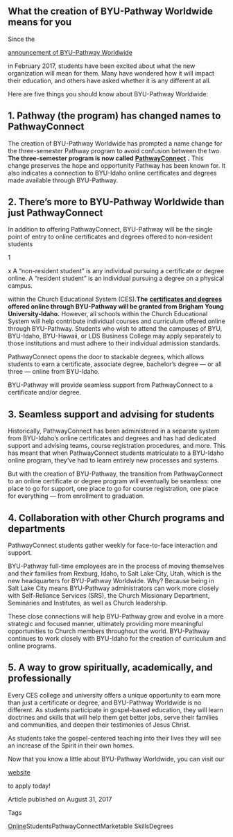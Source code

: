 

What the creation of BYU\-Pathway Worldwide means for you
---------------------------------------------------------















Since the 
 
 [announcement of BYU\-Pathway Worldwide](http://pathwaynewsroom.org/church-announces-byu-pathway-worldwide-a-global-higher-education-organization/?cid=Blog_30-08-2017_BYUPW_5Things-BYUPW_01)
 
 in February 2017, students have been excited about what the new organization will mean for them. Many have wondered how it will impact their education, and others have asked whether it is any different at all.

Here are five things you should know about BYU\-Pathway Worldwide:

1\. Pathway (the program) has changed names to PathwayConnect
-------------------------------------------------------------

The creation of BYU\-Pathway Worldwide has prompted a name change for the three\-semester Pathway program to avoid confusion between the two. **The three\-semester program is now called** 
[**PathwayConnect**](https://www.byupathway.edu/pathwayconnect)
**.** This change preserves the hope and opportunity Pathway has been known for. It also indicates a connection to BYU\-Idaho online certificates and degrees made available through BYU\-Pathway.














2\. There’s more to BYU\-Pathway Worldwide than just PathwayConnect
-------------------------------------------------------------------

In addition to offering PathwayConnect, BYU\-Pathway will be the single point of entry to online certificates and degrees offered to non\-resident students
 
 
1


x
A “non\-resident student” is any individual pursuing a certificate or degree online. A “resident student” is an individual pursuing a degree on a physical campus.

 
 within the Church Educational System (CES).**The** 
[**certificates and degrees**](https://www.byupathway.edu/degrees)
 **offered online through BYU\-Pathway will be granted from Brigham Young University\-Idaho.** However, all schools within the Church Educational System will help contribute individual courses and curriculum offered online through BYU\-Pathway. Students who wish to attend the campuses of BYU, BYU\-Idaho, BYU\-Hawaii, or LDS Business College may apply separately to those institutions and must adhere to their individual admission standards.














PathwayConnect opens the door to stackable degrees, which allows students to earn a certificate, associate degree, bachelor’s degree — or all three — online from BYU\-Idaho.



















BYU\-Pathway will provide seamless support from PathwayConnect to a certificate and/or degree.






3\. Seamless support and advising for students
----------------------------------------------

Historically, PathwayConnect has been administered in a separate system from BYU\-Idaho’s online certificates and degrees and has had dedicated support and advising teams, course registration procedures, and more. This has meant that when PathwayConnect students matriculate to a BYU\-Idaho online program, they’ve had to learn entirely new processes and systems.

But with the creation of BYU\-Pathway, the transition from PathwayConnect to an online certificate or degree program will eventually be seamless: one place to go for support, one place to go for course registration, one place for everything — from enrollment to graduation.

4\. Collaboration with other Church programs and departments
------------------------------------------------------------














PathwayConnect students gather weekly for face\-to\-face interaction and support.






BYU\-Pathway full\-time employees are in the process of moving themselves and their families from Rexburg, Idaho, to Salt Lake City, Utah, which is the new headquarters for BYU\-Pathway Worldwide. Why? Because being in Salt Lake City means BYU\-Pathway administrators can work more closely with Self\-Reliance Services (SRS), the Church Missionary Department, Seminaries and Institutes, as well as Church leadership.

These close connections will help BYU\-Pathway grow and evolve in a more strategic and focused manner, ultimately providing more meaningful opportunities to Church members throughout the world. BYU\-Pathway continues to work closely with BYU\-Idaho for the creation of curriculum and online programs.

5\. A way to grow spiritually, academically, and professionally
---------------------------------------------------------------

Every CES college and university offers a unique opportunity to earn more than just a certificate or degree, and BYU\-Pathway Worldwide is no different. As students participate in gospel\-based education, they will learn doctrines and skills that will help them get better jobs, serve their families and communities, and deepen their testimonies of Jesus Christ.














As students take the gospel\-centered teaching into their lives they will see an increase of the Spirit in their own homes.






Now that you know a little about BYU\-Pathway Worldwide, you can visit our 
 
 [website](https://www.byupathway.edu/admissions)
 
 to apply today!





Article published on August 31, 2017

Tags

[Online](https://www.byupathway.edu/online)StudentsPathwayConnectMarketable SkillsDegrees

